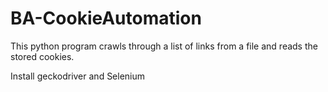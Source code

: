 # BA-CookieAutomation

This python program crawls through a list of links from a file and reads the stored cookies.

Install geckodriver and Selenium
